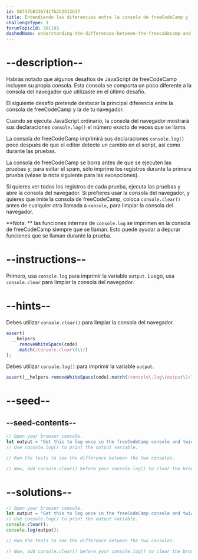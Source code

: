 ```yaml
---
id: 587d7b83367417b2b2512b37
title: Entendiendo las diferencias entre la consola de freeCodeCamp y la del navegador
challengeType: 1
forumTopicId: 301193
dashedName: understanding-the-differences-between-the-freecodecamp-and-browser-console
---
```


# --description--

Habrás notado que algunos desafíos de JavaScript de freeCodeCamp incluyen su propia consola. Esta consola se comporta un poco diferente a la consola del navegador que utilizaste en el último desafío.

El siguiente desafío pretende destacar la principal diferencia entre la consola de freeCodeCamp y la de tu navegador.

Cuando se ejecuta JavaScript ordinario, la consola del navegador mostrará sus declaraciones `console.log()` el número exacto de veces que se llama.

La consola de freeCodeCamp imprimirá sus declaraciones `console.log()` poco después de que el editor detecte un cambio en el script, así como durante las pruebas.

La consola de freeCodeCamp se borra antes de que se ejecuten las pruebas y, para evitar el spam, sólo imprime los registros durante la primera prueba (véase la nota siguiente para las excepciones).

Si quieres ver todos los registros de cada prueba, ejecuta las pruebas y abre la consola del navegador. Si prefieres usar la consola del navegador, y quieres que imite la consola de freeCodeCamp, coloca `console.clear()` antes de cualquier otra llamada a `console`, para limpiar la consola del navegador.

**Nota: ** las funciones internas de `console.log` se imprimen en la consola de freeCodeCamp siempre que se llaman. Esto puede ayudar a depurar funciones que se llaman durante la prueba.

# --instructions--

Primero, usa `console.log` para imprimir la variable `output`. Luego, usa `console.clear` para limpiar la consola del navegador.

# --hints--

Debes utilizar `console.clear()` para limpiar la consola del navegador.

```js
assert(
  __helpers
    .removeWhiteSpace(code)
    .match(/console.clear\(\)/)
);
```

Debes utilizar `console.log()` para imprimir la variable `output`.

```js
assert(__helpers.removeWhiteSpace(code).match(/console\.log\(output\)/));
```

# --seed--

## --seed-contents--

```js
// Open your browser console.
let output = "Get this to log once in the freeCodeCamp console and twice in the browser console";
// Use console.log() to print the output variable.

// Run the tests to see the difference between the two consoles.

// Now, add console.clear() before your console.log() to clear the browser console, and pass the tests.
```

# --solutions--

```js
// Open your browser console.
let output = "Get this to log once in the freeCodeCamp console and twice in the browser console";
// Use console.log() to print the output variable.
console.clear();
console.log(output);

// Run the tests to see the difference between the two consoles.

// Now, add console.clear() before your console.log() to clear the browser console, and pass the tests.
```
